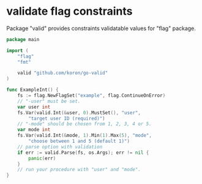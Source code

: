 # validate flag constraints

Package "valid" provides constraints validatable values for "flag" package.

```go
package main

import (
    "flag"
    "fmt"

    valid "github.com/koron/go-valid"
)

func ExampleInt() {
    fs := flag.NewFlagSet("example", flag.ContinueOnError)
    // "-user" must be set.
    var user int
    fs.Var(valid.Int(&user, 0).MustSet(), "user",
        "target user ID (required)")
    // "-mode" should be chosen from 1, 2, 3, 4 or 5.
    var mode int
    fs.Var(valid.Int(&mode, 1).Min(1).Max(5), "mode",
        "choose between 1 and 5 (default 1)")
    // parse option with validation
    if err := valid.Parse(fs, os.Args); err != nil {
        panic(err)
    }
    // run your procedure with "user" and "mode".
}
```
